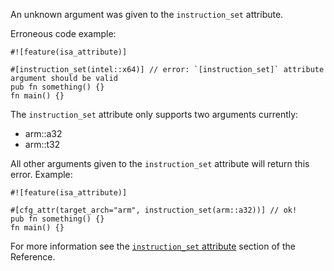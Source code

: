 An unknown argument was given to the `instruction_set` attribute.

Erroneous code example:

```compile_fail,E0779
#![feature(isa_attribute)]

#[instruction_set(intel::x64)] // error: `[instruction_set]` attribute argument should be valid
pub fn something() {}
fn main() {}
```

The `instruction_set` attribute only supports two arguments currently:

 * arm::a32
 * arm::t32

All other arguments given to the `instruction_set` attribute will return this
error. Example:

```
#![feature(isa_attribute)]

#[cfg_attr(target_arch="arm", instruction_set(arm::a32))] // ok!
pub fn something() {}
fn main() {}
```

For more information see the [`instruction_set` attribute][isa-attribute]
section of the Reference.

[isa-attribute]: https://doc.rust-lang.org/reference/attributes/codegen.html
